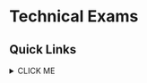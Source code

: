 # Technical Exams

## Quick Links

<details><summary>CLICK ME</summary>
<p>

1. [Fetch Rewards](https://github.com/e476h171/PERSONAL_PROJECTS/tree/main/Data%20Science/Technical%20Exams/Fetch%20Rewards)


</p>
</details>
</details>
